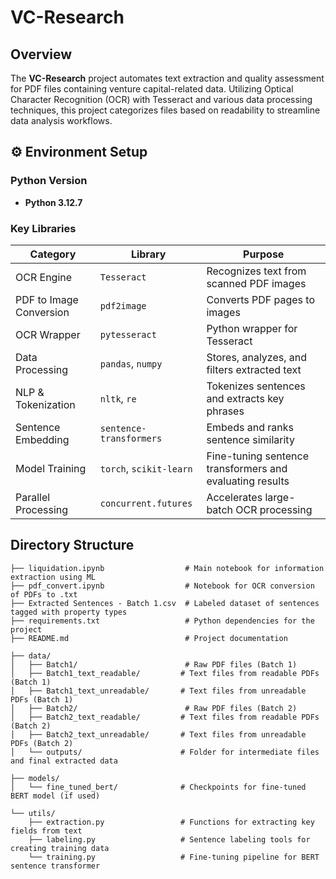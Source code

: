 # VC-Research

## Overview
The **VC-Research** project automates text extraction and quality assessment for PDF files containing venture capital-related data. Utilizing Optical Character Recognition (OCR) with Tesseract and various data processing techniques, this project categorizes files based on readability to streamline data analysis workflows.

## ⚙️ Environment Setup

### Python Version

- **Python 3.12.7**

### Key Libraries

| Category                  | Library                | Purpose                                                                 |
|---------------------------|------------------------|-------------------------------------------------------------------------|
| OCR Engine                | `Tesseract`            | Recognizes text from scanned PDF images                                |
| PDF to Image Conversion   | `pdf2image`            | Converts PDF pages to images                                           |
| OCR Wrapper               | `pytesseract`          | Python wrapper for Tesseract                                           |
| Data Processing           | `pandas`, `numpy`      | Stores, analyzes, and filters extracted text                           |
| NLP & Tokenization        | `nltk`, `re`           | Tokenizes sentences and extracts key phrases                           |
| Sentence Embedding        | `sentence-transformers`| Embeds and ranks sentence similarity                                   |
| Model Training            | `torch`, `scikit-learn`| Fine-tuning sentence transformers and evaluating results               |
| Parallel Processing       | `concurrent.futures`   | Accelerates large-batch OCR processing                                 |

## Directory Structure
```
├── liquidation.ipynb                  # Main notebook for information extraction using ML
├── pdf_convert.ipynb                  # Notebook for OCR conversion of PDFs to .txt
├── Extracted Sentences - Batch 1.csv  # Labeled dataset of sentences tagged with property types
├── requirements.txt                   # Python dependencies for the project
├── README.md                          # Project documentation

├── data/
│   ├── Batch1/                        # Raw PDF files (Batch 1)
│   ├── Batch1_text_readable/         # Text files from readable PDFs (Batch 1)
│   ├── Batch1_text_unreadable/       # Text files from unreadable PDFs (Batch 1)
│   ├── Batch2/                        # Raw PDF files (Batch 2)
│   ├── Batch2_text_readable/         # Text files from readable PDFs (Batch 2)
│   ├── Batch2_text_unreadable/       # Text files from unreadable PDFs (Batch 2)
│   └── outputs/                      # Folder for intermediate files and final extracted data

├── models/
│   └── fine_tuned_bert/              # Checkpoints for fine-tuned BERT model (if used)

└── utils/
    ├── extraction.py                 # Functions for extracting key fields from text
    ├── labeling.py                   # Sentence labeling tools for creating training data
    └── training.py                   # Fine-tuning pipeline for BERT sentence transformer
```
